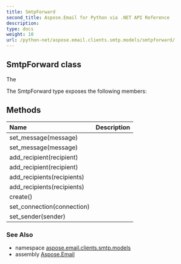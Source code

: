 ```yaml
---
title: SmtpForward
second_title: Aspose.Email for Python via .NET API Reference
description: 
type: docs
weight: 10
url: /python-net/aspose.email.clients.smtp.models/smtpforward/
---
```


## SmtpForward class

The

The SmtpForward type exposes the following members:
## Methods
| Name | Description |
| :- | :- |
|set_message(message)|  |
|set_message(message)|  |
|add_recipient(recipient)|  |
|add_recipient(recipient)|  |
|add_recipients(recipients)|  |
|add_recipients(recipients)|  |
|create()|  |
|set_connection(connection)|  |
|set_sender(sender)|  |

### See Also

* namespace [aspose.email.clients.smtp.models](/email/python-net/aspose.email.clients.smtp.models/)
* assembly [Aspose.Email](/email/python-net/)

